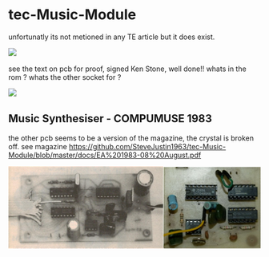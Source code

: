 # tec-Music-Module
unfortunatly its not metioned in any TE article but it does exist.

![](https://github.com/SteveJustin1963/tec-Music-Module/blob/master/pics/56997451_2328754837402760_8076912727156588544_n.jpg)

see the text on pcb for proof, signed Ken Stone, well done!!
whats in the rom ? whats the other socket for ?

![](https://github.com/SteveJustin1963/tec-Music-Module/blob/master/pics/60723986_2355547531390157_8583667062189064192_n.jpg)


## Music Synthesiser - COMPUMUSE 1983
the other pcb seems to be a version of the magazine, the crystal is broken off. 
see magazine https://github.com/SteveJustin1963/tec-Music-Module/blob/master/docs/EA%201983-08%20August.pdf

![](https://github.com/SteveJustin1963/tec-Music-Module/blob/master/pics/sbs-comp1.png)

